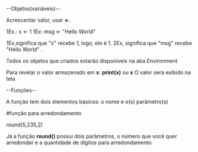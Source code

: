 --Objetos(variáveis)--

Acrescentar valor, usar **<-**.

1Ex.: x <- 1
1Ex: msg <- "Hello World"


1Ex,significa que "x" recebe 1, logo, ele é 1.
2Ex, significa que "msg" recebe "Hello World" .

Todos os objetos que criados estarão disponíveis na aba Environment

Para revelar o valor armazenado em **x**:
 **print(x)** ou **x**
 O valor sera exibido na tela
 
 --Funções--
 
 A função tem dois elementos básicos: o nome e o(s) parâmetro(s)
 
 #função para arredondamento
 
 round(5,235,2) 

 Já a função **round()** possui dois parâmetros, o número que você quer arredondar e a quantidade de dígitos para arredondamento.